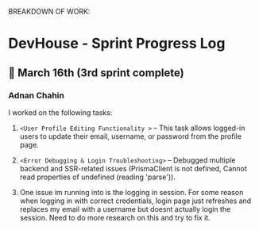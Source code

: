 BREAKDOWN OF WORK:

# DevHouse - Sprint Progress Log

## 📅 March 16th (3rd sprint complete)

### Adnan Chahin
I worked on the following tasks:

1. `<User Profile Editing Functionality >` – This task allows logged-in users to update their email, username, or password from the profile page. 

2. `<Error Debugging & Login Troubleshooting>` – Debugged multiple backend and SSR-related issues (PrismaClient is not defined, Cannot read properties of undefined (reading 'parse')).

3. One issue im running into is the logging in session. For some reason when logging in with correct credentials, login page just refreshes and replaces my email with a username but doesnt actually login the session. Need to do more research on this and try to fix it. 